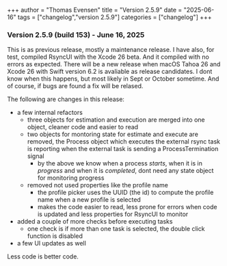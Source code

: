 +++
author = "Thomas Evensen"
title = "Version 2.5.9"
date = "2025-06-16"
tags = ["changelog","version 2.5.9"]
categories = ["changelog"]
+++

### Version 2.5.9 (build 153) - June 16, 2025 

This is as previous release, mostly a maintenance release. I have also, for test, compiled RsyncUI with the Xcode 26 beta. And it compiled with no errors as expected. There will be a new release when macOS Tahoa 26 and Xcode 26 with Swift version 6.2 is avaliable as release candidates. I dont know when this happens, but most likely in Sept or October sometime. And of course, if bugs are found a fix will be relased.

The following are changes in this release:

- a few internal refactors
    - three objects for estimation and execution are merged into one object, cleaner code and easier to read
    - two objects for montoring state for estimate and execute are removed, the Process object which executes the external rsync task is reporting when the external task is sending a ProcessTermination signal
        - by the above we know when a process *starts*, when it is in *progress* and when it is *completed*, dont need any state object for monitoring progress
    - removed not used properties like the profile name
        - the profile picker uses the UUID (the id) to compute the profile name when a new profile is selected
        - makes the code easier to read, less prone for errors when code is updated and less properties for RsyncUI to monitor
- added a couple of more checks before executing tasks
    - one check is if more than one task is selected, the double click function is disabled
- a few UI updates as well

Less code is better code. 

